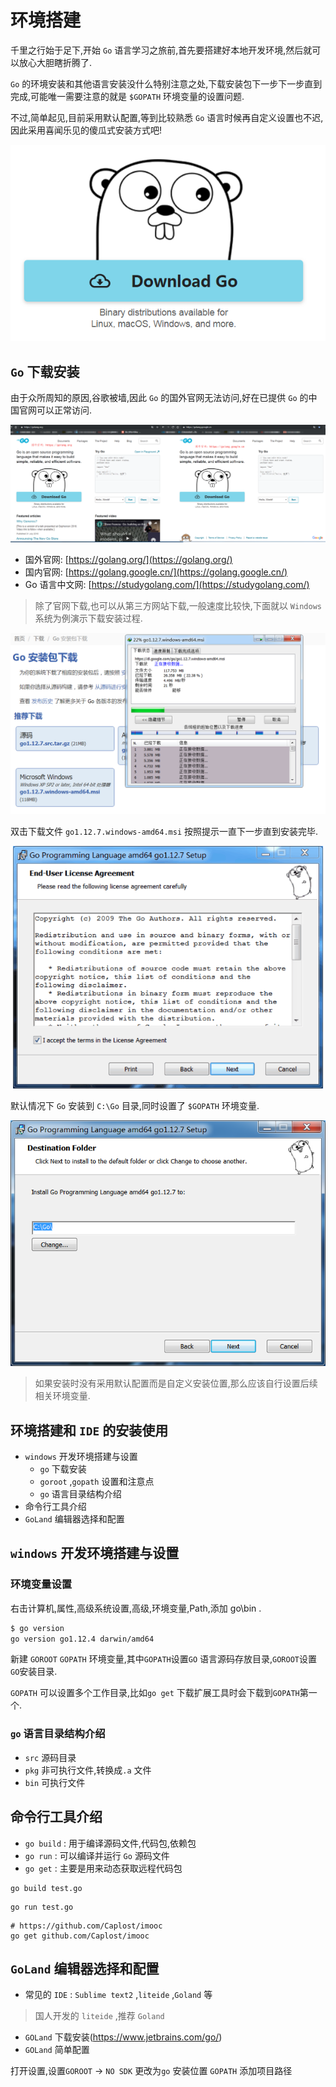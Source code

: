 # 环境搭建

千里之行始于足下,开始 `Go` 语言学习之旅前,首先要搭建好本地开发环境,然后就可以放心大胆瞎折腾了.

`Go` 的环境安装和其他语言安装没什么特别注意之处,下载安装包下一步下一步直到完成,可能唯一需要注意的就是 `$GOPATH` 环境变量的设置问题.

不过,简单起见,目前采用默认配置,等到比较熟悉 `Go` 语言时候再自定义设置也不迟,因此采用喜闻乐见的傻瓜式安装方式吧!

![go-base-setup-index.png](../images/go-base-setup-index.png)

## `Go` 下载安装

由于众所周知的原因,谷歌被墙,因此 `Go` 的国外官网无法访问,好在已提供 `Go` 的中国官网可以正常访问.

![go-base-setup-website.png](../images/go-base-setup-website.png)

- 国外官网: [https://golang.org/](https://golang.org/)
- 国内官网: [https://golang.google.cn/](https://golang.google.cn/)
- Go 语言中文网: [https://studygolang.com/](https://studygolang.com/)

> 除了官网下载,也可以从第三方网站下载,一般速度比较快,下面就以 `Windows` 系统为例演示下载安装过程.

![go-base-setup-download.png](../images/go-base-setup-download.png)

双击下载文件 `go1.12.7.windows-amd64.msi` 按照提示一直下一步直到安装完毕.

![go-base-setup-install.gif](../images/go-base-setup-install.gif)

默认情况下 `Go` 安装到 `C:\Go` 目录,同时设置了 `$GOPATH` 环境变量.

![go-base-setup-install-dir.png](../images/go-base-setup-install-dir.png)

> 如果安装时没有采用默认配置而是自定义安装位置,那么应该自行设置后续相关环境变量.

## 环境搭建和 `IDE` 的安装使用

- `windows` 开发环境搭建与设置
  * `go` 下载安装
  * `goroot` ,`gopath` 设置和注意点
  * `go` 语言目录结构介绍
- 命令行工具介绍
- `GoLand` 编辑器选择和配置

## `windows` 开发环境搭建与设置

### 环境变量设置

右击计算机,属性,高级系统设置,高级,环境变量,Path,添加 go\bin .

```bash
$ go version
go version go1.12.4 darwin/amd64
```

新建 `GOROOT` `GOPATH` 环境变量,其中`GOPATH`设置`GO` 语言源码存放目录,`GOROOT`设置`GO`安装目录.

`GOPATH` 可以设置多个工作目录,比如`go get` 下载扩展工具时会下载到`GOPATH`第一个.

### `go` 语言目录结构介绍

- `src` 源码目录
- `pkg` 非可执行文件,转换成`.a` 文件
- `bin` 可执行文件

## 命令行工具介绍

- `go build` : 用于编译源码文件,代码包,依赖包
- `go run` : 可以编译并运行 `Go` 源码文件
- `go get` : 主要是用来动态获取远程代码包

```
go build test.go
```

```
go run test.go
```

```
# https://github.com/Caplost/imooc
go get github.com/Caplost/imooc
```

## `GoLand` 编辑器选择和配置

- 常见的 `IDE` : `Sublime text2` ,`liteide` ,`Goland` 等

> 国人开发的 `liteide` ,推荐 `Goland`

- `GOLand` 下载安装(https://www.jetbrains.com/go/)
- `GOLand` 简单配置

打开设置,设置`GOROOT` -> `NO SDK` 更改为`go` 安装位置
`GOPATH` 添加项目路径


